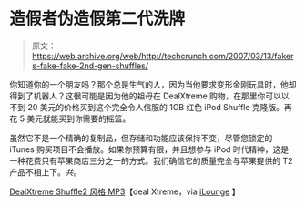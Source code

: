 # 造假者伪造假第二代洗牌

> 原文：<https://web.archive.org/web/http://techcrunch.com/2007/03/13/fakers-fake-fake-2nd-gen-shuffles/>

你知道你的一个朋友吗？那个总是生气的人，因为当他要求变形金刚玩具时，他却得到了机器人？这很可能是因为他的祖母在 DealXtreme 购物，在那里你可以以不到 20 美元的价格买到这个完全令人信服的 1GB 红色 iPod Shuffle 克隆版。再花 5 美元就能买到你需要的摇篮。

虽然它不是一个精确的复制品，但存储和功能应该保持不变，尽管您锁定的 iTunes 购买项目不会播放。如果你预算有限，并且想参与 iPod 时代精神，这是一种花费只有苹果商店三分之一的方式。我们确信它的质量完全与苹果提供的 T2 产品不相上下。*共*。

[DealXtreme Shuffle2 风格 MP3](https://web.archive.org/web/20150929112450/http://www.dealextreme.com/details.dx/sku.2128)【deal Xtreme，via [iLounge](https://web.archive.org/web/20150929112450/http://ilounge.com/index.php/news/comments/2g-ipod-shuffle-knock-off-being-sold/) 】
